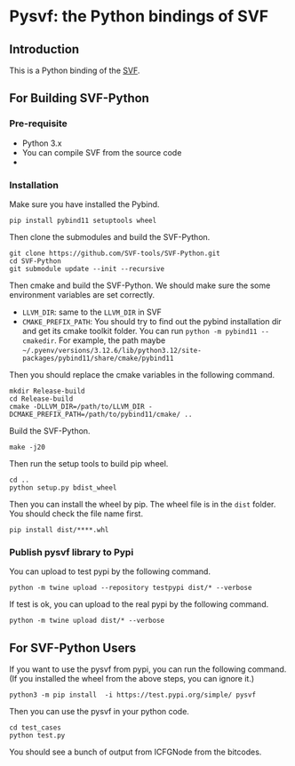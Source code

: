 # Pysvf: the Python bindings of SVF

## Introduction

This is a Python binding of the [SVF](https://github.com/SVF-tools/SVF).

## For Building SVF-Python
### Pre-requisite

- Python 3.x
- You can compile SVF from the source code
- 


### Installation

Make sure you have installed the Pybind.

```angular2html
pip install pybind11 setuptools wheel
```

Then clone the submodules and build the SVF-Python.

```angular2html
git clone https://github.com/SVF-tools/SVF-Python.git
cd SVF-Python
git submodule update --init --recursive
```

Then cmake and build the SVF-Python.
We should make sure the some environment variables are set correctly.

- `LLVM_DIR`: same to the `LLVM_DIR` in SVF
- `CMAKE_PREFIX_PATH`: You should try to find out the pybind installation dir and get its cmake toolkit folder. You can run `python -m pybind11 --cmakedir`. For example, the path maybe `~/.pyenv/versions/3.12.6/lib/python3.12/site-packages/pybind11/share/cmake/pybind11`

Then you should replace the cmake variables in the following command.
```angular2html
mkdir Release-build
cd Release-build
cmake -DLLVM_DIR=/path/to/LLVM_DIR -DCMAKE_PREFIX_PATH=/path/to/pybind11/cmake/ ..
```

Build the SVF-Python.

```angular2html
make -j20
```

Then run the setup tools to build pip wheel.
```angular2html
cd ..
python setup.py bdist_wheel
```

Then you can install the wheel by pip. The wheel file is in the `dist` folder. You should check the file name first.
```angular2html
pip install dist/****.whl
```

### Publish pysvf library to Pypi
You can upload to test pypi by the following command.
```angular2html
python -m twine upload --repository testpypi dist/* --verbose
```

If test is ok, you can upload to the real pypi by the following command.
```angular2html
python -m twine upload dist/* --verbose
```

## For SVF-Python Users

If you want to use the pysvf from pypi, you can run the following command. (If you installed the wheel from the above steps, you can ignore it.)
```angular2html
python3 -m pip install  -i https://test.pypi.org/simple/ pysvf
```

Then you can use the pysvf in your python code.
```angular2html
cd test_cases
python test.py
```

You should see a bunch of output from ICFGNode from the bitcodes.

